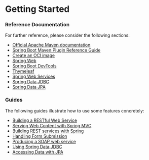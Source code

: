 # Getting Started

### Reference Documentation
For further reference, please consider the following sections:

* [Official Apache Maven documentation](https://maven.apache.org/guides/index.html)
* [Spring Boot Maven Plugin Reference Guide](https://docs.spring.io/spring-boot/docs/3.2.5/maven-plugin/reference/html/)
* [Create an OCI image](https://docs.spring.io/spring-boot/docs/3.2.5/maven-plugin/reference/html/#build-image)
* [Spring Web](https://docs.spring.io/spring-boot/docs/3.2.5/reference/htmlsingle/index.html#web)
* [Spring Boot DevTools](https://docs.spring.io/spring-boot/docs/3.2.5/reference/htmlsingle/index.html#using.devtools)
* [Thymeleaf](https://docs.spring.io/spring-boot/docs/3.2.5/reference/htmlsingle/index.html#web.servlet.spring-mvc.template-engines)
* [Spring Web Services](https://docs.spring.io/spring-boot/docs/3.2.5/reference/htmlsingle/index.html#io.webservices)
* [Spring Data JDBC](https://docs.spring.io/spring-boot/docs/3.2.5/reference/htmlsingle/index.html#data.sql.jdbc)
* [Spring Data JPA](https://docs.spring.io/spring-boot/docs/3.2.5/reference/htmlsingle/index.html#data.sql.jpa-and-spring-data)

### Guides
The following guides illustrate how to use some features concretely:

* [Building a RESTful Web Service](https://spring.io/guides/gs/rest-service/)
* [Serving Web Content with Spring MVC](https://spring.io/guides/gs/serving-web-content/)
* [Building REST services with Spring](https://spring.io/guides/tutorials/rest/)
* [Handling Form Submission](https://spring.io/guides/gs/handling-form-submission/)
* [Producing a SOAP web service](https://spring.io/guides/gs/producing-web-service/)
* [Using Spring Data JDBC](https://github.com/spring-projects/spring-data-examples/tree/master/jdbc/basics)
* [Accessing Data with JPA](https://spring.io/guides/gs/accessing-data-jpa/)

